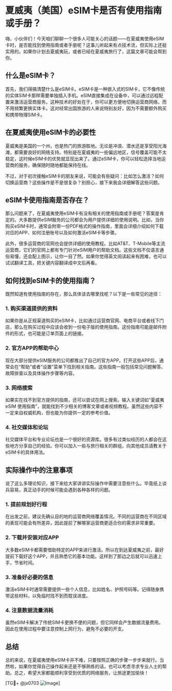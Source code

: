 # 夏威夷（美国）eSIM卡是否有使用指南或手册？

嗨，小伙伴们！今天咱们聊聊一个很多人可能关心的话题——在夏威夷使用eSIM卡时，是否能找到使用指南或者手册呢？这事儿听起来有点技术流，但实际上还挺实用的。如果你计划去夏威夷玩，或者已经在夏威夷旅行了，这篇文章可能会帮到你。

## 什么是eSIM卡？

首先，我们得搞清楚什么是eSIM卡。eSIM卡是一种嵌入式的SIM卡，它不像传统的实体SIM卡那样需要单独插入手机。eSIM直接集成在设备中，可以通过远程配置来激活运营商服务。这种技术的好处在于，你可以更方便地切换运营商网络，而不用频繁更换实体卡。这对经常出国旅游的人来说特别友好，因为不需要额外购买和携带物理SIM卡。

## 在夏威夷使用eSIM卡的必要性

夏威夷是美国的一个州，也是热门的旅游胜地。无论是冲浪、潜水还是享受阳光海滩，都需要良好的网络支持。特别是在夏威夷的一些偏远地区，信号覆盖可能不太稳定，这时候eSIM卡的优势就显现出来了。通过eSIM卡，你可以轻松选择当地运营商的服务，确保随时随地都能保持在线。

不过，对于初次接触eSIM卡的朋友来说，可能会有些疑问：比如怎么激活？如何切换运营商？这些操作是不是很复杂？别担心，接下来我会详细解答这些问题。

## eSIM卡使用指南是否存在？

那么问题来了，在夏威夷使用eSIM卡有没有相关的使用指南或手册呢？答案是肯定的。大多数提供eSIM服务的公司都会为用户提供详细的使用说明。比如，当你购买eSIM卡时，通常会附带一份PDF格式的操作指南，里面会详细介绍如何下载对应的APP、如何注册账号以及如何激活eSIM卡等步骤。

此外，很多运营商的官网也会提供详细的使用教程。比如AT&T、T-Mobile等主流运营商，它们的官网上都有专门针对eSIM用户的帮助文档。这些文档不仅语言通俗易懂，还会配上图示，让你一目了然。如果你觉得英文阅读起来有困难，也可以试试翻译工具，把关键内容翻译成中文后再看。

## 如何找到eSIM卡的使用指南？

既然知道有使用指南的存在，那么具体该去哪里找呢？以下是一些常见的途径：

### 1. 购买渠道提供的资料
如果你是从正规渠道购买的eSIM卡，比如通过运营商官网、电商平台或者线下门店，那么在购买过程中应该会收到一份电子版的使用指南。这份指南可能是邮件附件的形式，也可能是订单页面上的链接。

### 2. 官方APP的帮助中心
现在大部分提供eSIM服务的公司都推出了自己的官方APP。打开这些APP后，通常会在“帮助”或者“设置”菜单下找到相关指南。这些指南一般包括常见问题解答、故障排查以及具体操作步骤等内容。

### 3. 网络搜索
如果实在找不到官方提供的指南，还可以尝试在网上搜索。输入关键词如“夏威夷 eSIM 使用指南”，就能找到不少相关的博客文章或者视频教程。虽然这些内容不一定来自权威机构，但也能为你提供一定的参考价值。

### 4. 社交媒体和论坛
社交媒体平台和专业论坛也是一个很好的资源库。很多有过类似经历的人都会在这些地方分享自己的经验。你可以加入一些与旅行相关的群组，向其他成员请教关于eSIM卡的具体用法。

## 实际操作中的注意事项

说了这么多理论知识，接下来给大家讲讲实际操作中需要注意些什么。毕竟纸上谈兵容易，真正动手的时候可能会遇到各种各样的问题。

### 1. 提前规划好行程
在出发之前，建议先确认目的地的运营商网络覆盖情况。不同的运营商在不同区域的表现可能会有所差异，因此提前了解哪家运营商更适合你的需求非常重要。

### 2. 下载并安装对应APP
大多数eSIM卡都需要借助特定的APP来进行激活。所以在到达夏威夷之前，最好提前下载好这个APP，并且熟悉它的基本功能。这样到了那边之后就可以迅速上手，节省时间。

### 3. 准备好必要的信息
激活eSIM卡时通常需要提供一些个人信息，比如姓名、护照号码等。记得随身携带这些材料，以免临时找不到而耽误进度。

### 4. 注意数据流量消耗
虽然eSIM卡解决了传统SIM卡更换不便的问题，但它同样会产生数据流量费用。因此在使用过程中要注意控制上网行为，避免不必要的开支。

## 总结

总的来说，在夏威夷使用eSIM卡并不难，只要按照正确的步骤一步步来就行。当然啦，如果你觉得自己操作起来还是不够熟练的话，也可以考虑寻求专业人士的帮助。总之，希望大家都能顺利享受到优质的网络服务，让旅途更加愉快！

[TG💪+ @jx0703 ![Image](https://github.com/user-attachments/assets/dbca1d08-cadb-493c-b0ec-ad6f7a83f270)]